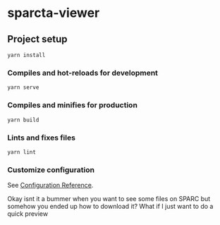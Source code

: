 # sparcta-viewer

## Project setup
```
yarn install
```

### Compiles and hot-reloads for development
```
yarn serve
```

### Compiles and minifies for production
```
yarn build
```

### Lints and fixes files
```
yarn lint
```

### Customize configuration
See [Configuration Reference](https://cli.vuejs.org/config/).


Okay isnt it a bummer when you want to see some files on SPARC but somehow you ended up how to download it? What if I just want to do a quick preview